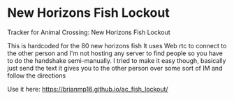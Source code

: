 # New Horizons Fish Lockout
Tracker for Animal Crossing: New Horizons Fish Lockout

This is hardcoded for the 80 new horizons fish
It uses Web rtc to connect to the other person and I'm not hosting any server to find people so you have to do the handshake semi-manually.
I tried to make it easy though, basically just send the text it gives you to the other person over some sort of IM and follow the directions

Use it here: https://brianmp16.github.io/ac_fish_lockout/
